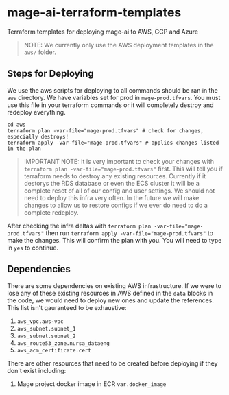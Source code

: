 # mage-ai-terraform-templates
Terraform templates for deploying mage-ai to AWS, GCP and Azure

> NOTE: We currently only use the AWS deployment templates in the `aws/` folder.

## Steps for Deploying

We use the aws scripts for deploying to all commands should be ran in the `aws` directory. We have variables set for prod in `mage-prod.tfvars`. You must use this file in your terraform commands or it will completely destroy and redeploy everything.

```
cd aws
terraform plan -var-file="mage-prod.tfvars" # check for changes, especially destroys!
terraform apply -var-file="mage-prod.tfvars" # applies changes listed in the plan
```

> IMPORTANT NOTE: It is very important to check your changes with `terraform plan -var-file="mage-prod.tfvars"` first. This will tell you if terraform needs to destroy any existing resources. Currently if it destorys the RDS database or even the ECS cluster it will be a complete reset of all of our config and user settings. We should not need to deploy this infra very often. In the future we will make changes to allow us to restore configs if we ever do need to do a complete redeploy. 

After checking the infra deltas with `terraform plan -var-file="mage-prod.tfvars"` then run `terraform apply -var-file="mage-prod.tfvars"` to make the changes. This will confirm the plan with you. You will need to type in `yes` to continue. 

## Dependencies

There are some dependencies on existing AWS infrastructure. If we were to lose any of these existing resources in AWS defined in the `data` blocks in the code, we would need to deploy new ones and update the references. This list isn't gauranteed to be exhaustive:

1. `aws_vpc.aws-vpc`
2. `aws_subnet.subnet_1`
3. `aws_subnet.subnet_2`
4. `aws_route53_zone.nursa_dataeng` 
5. `aws_acm_certificate.cert`

There are other resources that need to be created before deploying if they don't exist including:

1. Mage project docker image in ECR `var.docker_image`
